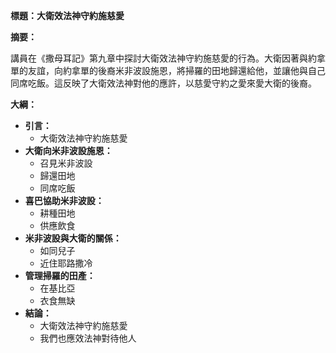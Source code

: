 **標題：大衛效法神守約施慈愛**

**摘要：**

講員在《撒母耳記》第九章中探討大衛效法神守約施慈愛的行為。大衛因著與約拿單的友誼，向約拿單的後裔米非波設施恩，將掃羅的田地歸還給他，並讓他與自己同席吃飯。這反映了大衛效法神對他的應許，以慈愛守約之愛來愛大衛的後裔。

**大綱：**

* **引言：**
    * 大衛效法神守約施慈愛
* **大衛向米非波設施恩：**
    * 召見米非波設
    * 歸還田地
    * 同席吃飯
* **喜巴協助米非波設：**
    * 耕種田地
    * 供應飲食
* **米非波設與大衛的關係：**
    * 如同兒子
    * 近住耶路撒冷
* **管理掃羅的田產：**
    * 在基比亞
    * 衣食無缺
* **結論：**
    * 大衛效法神守約施慈愛
    * 我們也應效法神對待他人